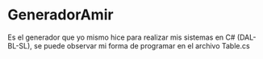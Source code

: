 # GeneradorAmir
Es el generador que yo mismo hice para realizar mis sistemas en C# (DAL-BL-SL), se puede observar mi forma de programar en el archivo Table.cs
